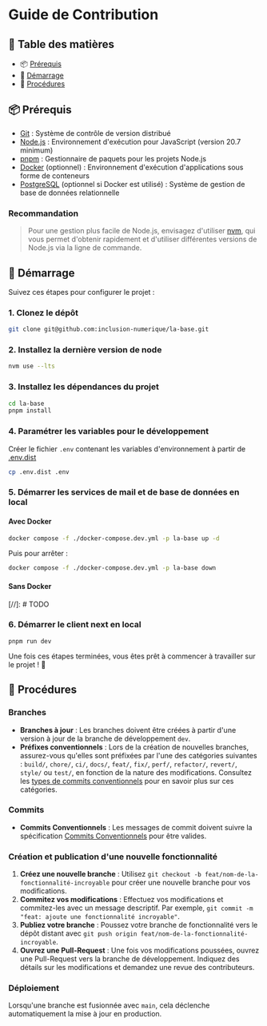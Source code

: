 # Guide de Contribution

## 📑 Table des matières

- 📦 [Prérequis](#prérequis)
- 🚀 [Démarrage](#démarrage)
- 🤝 [Procédures](#procédures)

<h2 id="prérequis">📦 Prérequis</h2>

- [Git](https://git-scm.com/) : Système de contrôle de version distribué
- [Node.js](https://nodejs.org/) : Environnement d'exécution pour JavaScript (version 20.7 minimum)
- [pnpm](https://pnpm.io/) : Gestionnaire de paquets pour les projets Node.js
- [Docker](https://www.docker.com/) (optionnel) : Environnement d'exécution d'applications sous forme de conteneurs
- [PostgreSQL](https://www.postgresql.org/) (optionnel si Docker est utilisé) : Système de gestion de base de données relationnelle

### Recommandation

> Pour une gestion plus facile de Node.js, envisagez d'utiliser [nvm](https://github.com/nvm-sh/nvm), qui vous permet d'obtenir rapidement et d'utiliser différentes versions de Node.js via la ligne de commande.

<h2 id="démarrage">🚀 Démarrage</h2>

Suivez ces étapes pour configurer le projet :

### 1. Clonez le dépôt

```bash
git clone git@github.com:inclusion-numerique/la-base.git
```

### 2. Installez la dernière version de node

```bash
nvm use --lts
```

### 3. Installez les dépendances du projet

```bash
cd la-base
pnpm install
```

### 4. Paramétrer les variables pour le développement

Créer le fichier `.env` contenant les variables d'environnement à partir de [.env.dist](.env.dist)

```bash
cp .env.dist .env
```

### 5. Démarrer les services de mail et de base de données en local

#### Avec Docker

```bash
docker compose -f ./docker-compose.dev.yml -p la-base up -d
```

Puis pour arrêter :

```bash
docker compose -f ./docker-compose.dev.yml -p la-base down
```

#### Sans Docker

[//]: # TODO

### 6. Démarrer le client next en local

```
pnpm run dev
```

Une fois ces étapes terminées, vous êtes prêt à commencer à travailler sur le projet ! 🎉

<h2 id="procédures">🤝 Procédures</h2>

### Branches

- **Branches à jour** : Les branches doivent être créées à partir d'une version à jour de la branche de développement `dev`.
- **Préfixes conventionnels** : Lors de la création de nouvelles branches, assurez-vous qu'elles sont préfixées par l'une des catégories suivantes : `build/`, `chore/`, `ci/`, `docs/`, `feat/`, `fix/`, `perf/`, `refactor/`, `revert/`, `style/` ou `test/`, en fonction de la nature des modifications. Consultez les [types de commits conventionnels](https://kapeli.com/cheat_sheets/Conventional_Commits.docset/Contents/Resources/Documents/index) pour en savoir plus sur ces catégories.

### Commits

- **Commits Conventionnels** : Les messages de commit doivent suivre la spécification [Commits Conventionnels](https://www.conventionalcommits.org/fr) pour être valides.

### Création et publication d'une nouvelle fonctionnalité

1. **Créez une nouvelle branche** : Utilisez `git checkout -b feat/nom-de-la-fonctionnalité-incroyable` pour créer une nouvelle branche pour vos modifications.
2. **Commitez vos modifications** : Effectuez vos modifications et commitez-les avec un message descriptif. Par exemple, `git commit -m "feat: ajoute une fonctionnalité incroyable"`.
3. **Publiez votre branche** : Poussez votre branche de fonctionnalité vers le dépôt distant avec `git push origin feat/nom-de-la-fonctionnalité-incroyable`.
4. **Ouvrez une Pull-Request** : Une fois vos modifications poussées, ouvrez une Pull-Request vers la branche de développement. Indiquez des détails sur les modifications et demandez une revue des contributeurs.

### Déploiement

Lorsqu'une branche est fusionnée avec `main`, cela déclenche automatiquement la mise à jour en production.
